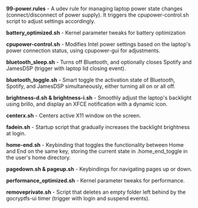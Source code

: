 **99-power.rules** - A udev rule for managing laptop power state changes (connect/disconnect of power supply). It triggers the cpupower-control.sh script to adjust settings accordingly.

**battery_optimized.sh** - Kernel parameter tweaks for battery optimization

**cpupower-control.sh** - Modifies Intel power settings based on the laptop's power connection status, using cpupower-gui for adjustments.

**bluetooth_sleep.sh** - Turns off Bluetooth, and optionally closes Spotify and JamesDSP (trigger with laptop lid closing event).

**bluetooth_toggle.sh** - Smart toggle the activation state of Bluetooth, Spotify, and JamesDSP simultaneously, either turning all on or all off.

**brightness-d.sh & brightness-i.sh** - Smoothly adjust the laptop's backlight using brillo, and display an XFCE notification with a dynamic icon.

**centerx.sh** - Centers active X11 window on the screen.

**fadein.sh** - Startup script that gradually increases the backlight brightness at login.

**home-end.sh** - Keybinding that toggles the functionality between Home and End on the same key, storing the current state in .home_end_toggle in the user's home directory.

**pagedown.sh & pageup.sh** - Keybindings for navigating pages up or down.

**performance_optimized.sh** - Kernel parameter tweaks for performance.

**removeprivate.sh** - Script that deletes an empty folder left behind by the gocryptfs-ui timer (trigger with login and suspend events).
